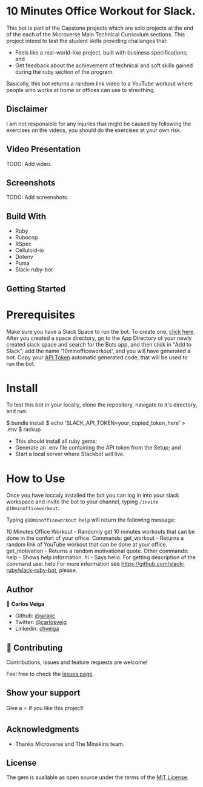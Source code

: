 # 10 Minutes Office Workout for Slack.

This bot is part of the Capstone projects which are solo projects at the end of the each of the Microverse Main Technical Curriculum sections. This project intend to test the student skills providing challanges that:

- Feels like a real-world-like project, built with business specifications; and
- Get feedback about the achievement of technical and soft skills gained during the ruby section of the program.

Basically, this bot returns a random link video to a YouTube workout where people who works at home or offices can use to strecthing.

## Disclaimer
I am not responsible for any injuries that might be caused by following the exercises on the videos, you should do the exercises at your own risk.

## Video Presentation

TODO: Add video.

## Screenshots

TODO: Add screenshots.

## Build With

- Ruby
- Rubocop
- RSpec
- Celluloid-io
- Dotenv
- Puma
- Slack-ruby-bot

## Getting Started

# Prerequisites

Make sure you have a Slack Space to run the bot. 
To create one, [click here](https://slack.com/get-started#/create).
After you created a space directory, go to the App Directory of your newly created slack space and search for the Bots app, and then click in "Add to Slack", add the name '10minofficeworkout', and you will have generated a bot. Copy your [API Token](https://api.slack.com/legacy/custom-integrations/legacy-tokens) automatic generated code, that will be used to run the bot.

# Install

To test this bot in your locally, clone the repository, navigate to it's directory, and run:

$ bundle install
$ echo 'SLACK_API_TOKEN=your_copied_token_here' > .env
$ rackup

- This should install all ruby gems;
- Generate an .env file containing the API token from the Setup; and 
- Start a local server where Stackbot will live.
  
# How to Use

Once you have loccaly installed the bot you can log in into your slack workspace and invite the bot to your channel, typing `/invite @10minofficeworkout`. 

Typing `@10minofficeworkout help` will return the following message:

10 Minutes Office Workout - Randomly get 10 minutes workouts that can be done in the confort of your office.
Commands:
get_workout - Returns a random link of YouTube workout that can be done at your office.
get_motivation - Returns a random motivational quote.
Other commands:
help - Shows help information.
hi - Says hello.
For getting description of the command use: help <command>
For more information see https://github.com/slack-ruby/slack-ruby-bot, please.

## Author

👤 **Carlos Veiga**

- Github: [@wrakc](https://github.com/wrakc)
- Twitter: [@carlosveig](https://twitter.com/carlosveig)
- Linkedin: [chveiga](https://linkedin.com/chveiga)

## 🤝 Contributing

Contributions, issues and feature requests are welcome!

Feel free to check the [issues page](issues/).

## Show your support

Give a ⭐️ if you like this project!

## Acknowledgments

- Thanks Microverse and The Minskins team.

## License

The gem is available as open source under the terms of the [MIT License](LICENSE.txt).
